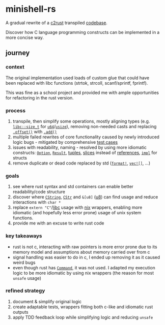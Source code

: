 # minishell-rs

A gradual rewrite of a [c2rust](https://github.com/immunant/c2rust) transpiled [codebase](https://gh.jschwabe.site/42_minishell).

Discover how C language programming constructs can be implemented in a more concise way.

## journey
### context

The original implementation used loads of custom glue that could have been replaced with libc functions (strtok, strcoll, scanf/sprintf, fprintf). 

This was fine as a school project and provided me with ample opportunities for refactoring in the rust version.

### process
1. transpile, then simplify some operations, mostly aligning types (e.g. [`libc::size_t`](https://docs.rs/libc/latest/libc/type.size_t.html) for [`u64`](https://doc.rust-lang.org/core/primitive.u64.html)/[`usize`](https://doc.rust-lang.org/core/primitive.usize.html)), removing non-needed casts and replacing [`.offset()`](https://doc.rust-lang.org/std/ptr/struct.NonNull.html#method.offset) with [`.add()`](https://doc.rust-lang.org/std/ptr/struct.NonNull.html#method.add)
2. multiple failed rewrites of core functionality caused by newly introduced logic bugs - mitigated by comprehensive [test cases](https://docs.rs/rstest/latest/rstest/attr.rstest.html#test-parametrized-cases)
3. issues with readability, naming - resolved by using more idiomatic constructs: [`Option`](https://doc.rust-lang.org/std/option/enum.Option.html), [`Result`](https://doc.rust-lang.org/std/result/enum.Result.html), [tuples](https://doc.rust-lang.org/std/primitive.tuple.html), [slices](https://doc.rust-lang.org/std/primitive.slice.html) instead of [references](https://doc.rust-lang.org/std/primitive.reference.html), [`impl`](https://doc.rust-lang.org/std/keyword.impl.html) for structs
4. remove duplicate or dead code replaced by std ([`format!`](https://doc.rust-lang.org/std/macro.format.html), [`vec![]`](https://doc.rust-lang.org/std/macro.vec.html), ...)

### goals
1. see where rust syntax and std containers can enable better readability/code structure
2. discover where [`CString`](https://doc.rust-lang.org/stable/std/ffi/struct.CString.html), [`CStr`](https://doc.rust-lang.org/stable/std/ffi/struct.CStr.html) and `&[u8]` ([u8](https://doc.rust-lang.org/stable/std/primitive.u8.html)) can find usage and reduce interactions with `char *`
3. replace `extern "C"`/[libc](https://docs.rs/libc/latest/libc/) usage with [nix](https://docs.rs/nix/latest/nix/) wrappers, enabling more idiomatic (and hopefully less error prone) usage of unix system functions.
4. provide me with an excuse to write rust code

### key takeaways
- rust is not c, interacting with raw pointers is more error prone due to its memory model and assumptions about memory carried over from c
- signal handling was easier to do in c, I ended up removing it as it caused weird bugs
- even though rust has [`Command`](https://doc.rust-lang.org/std/process/struct.Command.html), it was not used. I adapted my execution logic to be more idiomatic by using nix wrappers (the reason for most `unsafe` usage)

### refined strategy
1. document & simplify original logic
2. create adaptable tests, wrappers fitting both c-like and idiomatic rust outputs
3. apply TDD feedback loop while simplifying logic and reducing `unsafe`
